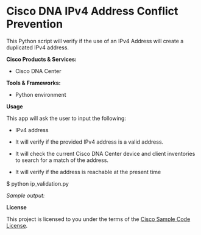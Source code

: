 # Cisco DNA IPv4 Address Conflict Prevention


This Python script will verify if the use of an IPv4 Address will create a duplicated IPv4 address.

**Cisco Products & Services:**

- Cisco DNA Center

**Tools & Frameworks:**

- Python environment

**Usage**

This app will ask the user to input the following:

- IPv4 address

- It will verify if the provided IPv4 address is a valid address. 
- It will check the current Cisco DNA Center device and client inventories to search for a match of the address.
- It will verify if the address is reachable at the present time


$ python ip_validation.py

*Sample output:*

    


**License**

This project is licensed to you under the terms of the [Cisco Sample Code License](./LICENSE).
